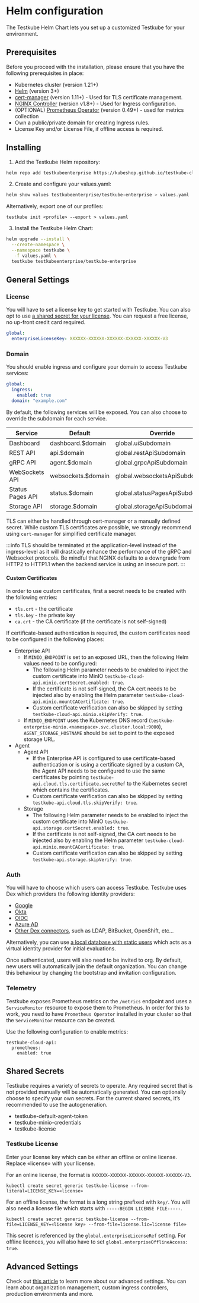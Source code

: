 # Helm configuration

The Testkube Helm Chart lets you set up a customized Testkube for your environment.

## Prerequisites

Before you proceed with the installation, please ensure that you have the following prerequisites in place:

- Kubernetes cluster (version 1.21+)
- [Helm](https://helm.sh/docs/intro/quickstart/) (version 3+)
- [cert-manager](https://cert-manager.io/docs/installation/) (version 1.11+) - Used for TLS certificate management.
- [NGINX Controller](https://kubernetes.github.io/ingress-nginx/user-guide/nginx-configuration/) (version v1.8+) - Used for Ingress configuration.
- (OPTIONAL) [Prometheus Operator](https://github.com/prometheus-operator/prometheus-operator) (version 0.49+) - used for metrics collection
- Own a public/private domain for creating Ingress rules.
- License Key and/or License File, if offline access is required.

## Installing

1. Add the Testkube Helm repository:

```bash
helm repo add testkubeenterprise https://kubeshop.github.io/testkube-cloud-charts
```

2. Create and configure your values.yaml:

```bash
helm show values testkubeenterprise/testkube-enterprise > values.yaml
```

Alternatively, export one of our profiles:

```
testkube init <profile> --export > values.yaml
```

3. Install the Testkube Helm Chart:

```bash
helm upgrade --install \
  --create-namespace \
  --namespace testkube \
   -f values.yaml \
  testkube testkubeenterprise/testkube-enterprise
```

## General Settings

### License

You will have to set a license key to get started with Testkube. You can also opt to use [a shared secret for your license][secret-license]. You can request a free license, no up-front credit card required.

```yaml {2}
global:
  enterpriseLicenseKey: XXXXXX-XXXXXX-XXXXXX-XXXXXX-XXXXXX-V3
```

### Domain

You should enable ingress and configure your domain to access Testkube services:

```yaml {3,4}
global:
  ingress:
    enabled: true
  domain: "example.com"
```

By default, the following services will be exposed. You can also choose to override the subdomain for each service.

| Service          | Default            | Override                       |
| ---------------- | ------------------ | ------------------------------ |
| Dashboard        | dashboard.$domain  | global.uiSubdomain             |
| REST API         | api.$domain        | global.restApiSubdomain        |
| gRPC API         | agent.$domain      | global.grpcApiSubdomain        |
| WebSockets API   | websockets.$domain | global.websocketsApiSubdomain  |
| Status Pages API | status.$domain     | global.statusPagesApiSubdomain |
| Storage API      | storage.$domain    | global.storageApiSubdomain     |

TLS can either be handled through cert-manager or a manually defined secret. While custom TLS certificates are possible, we strongly recommend using `cert-manager` for simplified certificate manager.

:::info
TLS should be terminated at the application-level instead of the ingress-level as it will drastically enhance the performance of the gRPC and Websocket protocols. Be mindful that NGINX defaults to a downgrade from HTTP2 to HTTP1.1 when the backend service is using an insecure port.
:::

#### Custom Certificates

In order to use custom certificates, first a secret needs to be created with the following entries:

- `tls.crt` - the certificate
- `tls.key` - the private key
- `ca.crt` - the CA certificate (if the certificate is not self-signed)

If certificate-based authentication is required, the custom certificates need to be configured in the following places:

- Enterprise API
  - If `MINIO_ENDPOINT` is set to an exposed URL, then the following Helm values need to be configured:
    - The following Helm parameter needs to be enabled to inject the custom certificate into MinIO `testkube-cloud-api.minio.certSecret.enabled: true`.
    - If the certificate is not self-signed, the CA cert needs to be injected also by enabling the Helm parameter `testkube-cloud-api.minio.mountCACertificate: true`.
    - Custom certificate verification can also be skipped by setting `testkube-cloud-api.minio.skipVerify: true`.
  - If `MINIO_ENDPOINT` uses the Kubernetes DNS record (`testkube-enterprise-minio.<namespace>.svc.cluster.local:9000`), `AGENT_STORAGE_HOSTNAME` should be set to point to the exposed storage URL.
- Agent
  - Agent API
    - If the Enterprise API is configured to use certificate-based authentication or is using a certificate signed by a custom CA, the Agent API needs to be configured to use the same certificates by pointing `testkube-api.cloud.tls.certificate.secretRef` to the Kubernetes secret which contains the certificates.
    - Custom certificate verification can also be skipped by setting `testkube-api.cloud.tls.skipVerify: true`.
  - Storage
    - The following Helm parameter needs to be enabled to inject the custom certificate into MinIO `testkube-api.storage.certSecret.enabled: true`.
    - If the certificate is not self-signed, the CA cert needs to be injected also by enabling the Helm parameter `testkube-cloud-api.minio.mountCACertificate: true`.
    - Custom certificate verification can also be skipped by setting `testkube-api.storage.skipVerify: true`.

### Auth

You will have to choose which users can access Testkube. Testkube uses Dex which providers the following identity providers:

- [Google](https://docs.testkube.io/testkube-pro-on-prem/articles/auth/#google)
- [Okta](https://docs.testkube.io/testkube-pro-on-prem/articles/auth/#azure-ad)
- [OIDC](https://docs.testkube.io/testkube-pro-on-prem/articles/auth/#okta)
- [Azure AD](https://docs.testkube.io/testkube-pro-on-prem/articles/auth/#azure-ad)
- [Other Dex connectors](https://dexidp.io/docs/connectors/), such as LDAP, BitBucket, OpenShift, etc…

Alternatively, you can use [a local database with static users](https://docs.testkube.io/testkube-pro-on-prem/articles/auth/#static-users) which acts as a virtual identity provider for initial evaluations.

Once authenticated, users will also need to be invited to org. By default, new users will automatically join the default organization. You can change this behaviour by changing the bootstrap and invitation configuration.

### Telemetry

Testkube exposes Prometheus metrics on the `/metrics` endpoint and uses a `ServiceMonitor` resource to expose them to Prometheus. In order for this to work, you need to have `Prometheus Operator` installed in your cluster so that the `ServiceMonitor` resource can be created.

Use the following configuration to enable metrics:

```helm
testkube-cloud-api:
  prometheus:
    enabled: true
```

## Shared Secrets

Testkube requires a variety of secrets to operate. Any required secret that is not provided manually will be automatically generated. You can optionally choose to specify your own secrets. For the current shared secrets, it’s recommended to use the autogeneration.

- testkube-default-agent-token
- testkube-minio-credentials
- testkube-license

### Testkube License

Enter your license key which can be either an offline or online license. Replace «license» with your license.

For an online license, the format is `XXXXXX-XXXXXX-XXXXXX-XXXXXX-XXXXXX-V3`.

```
kubectl create secret generic testkube-license --from-literal=LICENSE_KEY=«license»
```

For an offline license, the format is a long string prefixed with `key/`. You will also need a license file which starts with `-----BEGIN LICENSE FILE-----`.

```
kubectl create secret generic testkube-license --from-file=LICENSE_KEY=«license key» --from-file=license.lic=license file»
```

This secret is referenced by the `global.enterpriseLicenseRef` setting. For offline licences, you will also have to set `global.enterpriseOfflineAccess: true`.

[license]: https://testkube.io/download

## Advanced Settings

Check out [this article][advanced] to learn more about our advanced settings. You can learn about organization management, custom ingress controllers, production environments and more.

[advanced]: /articles/install/advanced-install
[secret-license]: /articles/install/install-with-helm#testkube-license
